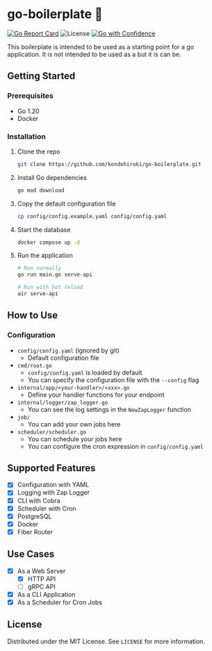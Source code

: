 # go-boilerplate :rocket:
[![Go Report Card](https://goreportcard.com/badge/github.com/kondohiroki/go-boilerplate)](https://goreportcard.com/report/github.com/kondohiroki/go-boilerplate)
![License](https://img.shields.io/github/license/kondohiroki/go-boilerplate)
[![Go with Confidence](https://github.com/kondohiroki/go-boilerplate/actions/workflows/go_with_confidence.yml/badge.svg)](https://github.com/kondohiroki/go-boilerplate/actions/workflows/go_with_confidence.yml)

This boilerplate is intended to be used as a starting point for a go application. It is not intended to be used as a but it is can be.

## Getting Started
### Prerequisites
-  Go 1.20
-  Docker

### Installation
1. Clone the repo
   ```sh
   git clone https://github.com/kondohiroki/go-boilerplate.git
    ```
2. Install Go dependencies
    ```sh
    go mod download
    ```
3. Copy the default configuration file
    ```sh
    cp config/config.example.yaml config/config.yaml
    ```
4. Start the database
    ```sh
    docker compose up -d
    ```
5. Run the application
    ```sh
    # Run normally
    go run main.go serve-api

    # Run with hot reload
    air serve-api
    ```

## How to Use
### Configuration
- `config/config.yaml` (ignored by git)
  - Default configuration file
- `cmd/root.go`
  - `config/config.yaml` is loaded by default
  - You can specify the configuration file with the `--config` flag
- `internal/app/<your-handler>/<xxx>.go`
  - Define your handler functions for your endpoint
- `internal/logger/zap_logger.go`
  - You can see the log settings in the `NewZapLogger` function
- `job/`
  - You can add your own jobs here
- `scheduler/scheduler.go`
  - You can schedule your jobs here
  - You can configure the cron expression in `config/config.yaml`


## Supported Features
- [x] Configuration with YAML
- [x] Logging with Zap Logger
- [x] CLI with Cobra
- [x] Scheduler with Cron
- [x] PostgreSQL
- [x] Docker
- [x] Fiber Router 

## Use Cases
- [x] As a Web Server
  - [x] HTTP API
  - [ ] gRPC API
- [x] As a CLI Application
- [x] As a Scheduler for Cron Jobs

## License
Distributed under the MIT License. See `LICENSE` for more information.
